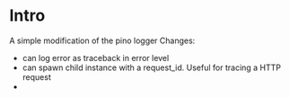 # Intro

A simple modification of the pino logger
Changes:
- can log error as traceback in error level
- can spawn child instance with a request_id. Useful for tracing a HTTP request
- 

